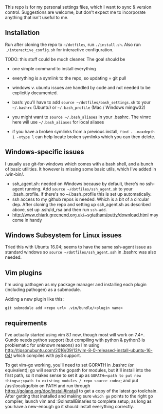 This repo is for my personal settings files, which I want to sync & version control.  Suggestions are welcome, but don't expect me to incorporate anything that isn't useful to me.

## Installation

Run after cloning the repo to `~/dotfiles`, run `./install.sh`.  Also run `./interactive_config.sh` for interactive configuration.

TODO: this stuff could be much cleaner.  The goal should be
- one simple command to install everything
- everything is a symlink to the repo, so updating = git pull
- windows v. ubuntu issues are handled by code and not needed to be explicitly documented.

- bash: you'll have to add `source ~/dotfiles/bash_settings.sh` to your `~/.bashrc` (Ubuntu) or `~/.bash_profile` (Mac / Windows mingw32)
- you might want to `source ~/.bash_aliases` in your .bashrc.  The vimrc here will use `~/.bash_aliases` for local aliases
- if you have a broken symlinks from a previous install, `find . -maxdepth 1 -xtype l` can help locate broken symlinks which you can then delete.

## Windows-specific issues

I usually use git-for-windows which comes with a bash shell, and a bunch of basic utilities.  It however is missing some basic utils, which I've added in .win-bin/.

- ssh_agent.sh: needed on Windows because by default, there's no ssh-agent running.  Add `source ~/dotfiles/ssh_agent.sh` to your .bash_profile.  If there's no ~/.bash_profile this is set up automatically.
- ssh access to my github repos is needed.  Which is a bit of a circular dep.  After cloning the repo and setting up ssh_agent.sh as described above, set up .ssh/id_rsa and then run `ssh-add`.
- http://www.chiark.greenend.org.uk/~sgtatham/putty/download.html may come in handy

## Windows Subsystem for Linux issues

Tried this with Ubuntu 16.04; seems to have the same ssh-agent issue as standard windows so `source ~/dotfiles/ssh_agent.ssh` in .bashrc was also needed.

## Vim plugins

I'm using pathogen as my package manager and installing each plugin (including pathogen) as a submodule.

Adding a new plugin like this:

`git submodule add <repo url> .vim/bundle/<plugin name>`

## requirements

I've actually started using vim 8.1 now, though most will work on 7.4+.  Gundo needs python support (but compiling with python & python3 is problematic for unknown reasons) so I'm using http://tipsonubuntu.com/2016/09/13/vim-8-0-released-install-ubuntu-16-04/ which compiles with py3 support.

To get vim-go working, you'll need to set GOPATH in .bashrc (or equivalent); go will search the gopath for modules, but it'll install into the first path, so it makes sense to set it up as `GOPATH=<path to put new things>;<path to existing modules / repo source code>`; and put /usr/local/go/bin on PATH and run through https://golang.org/doc/install#install to get a copy of the latest go toolchain.  After getting that installed and making sure `which go` points to the right go compiler, launch vim and :GoInstallBinaries to complete setup; as long as you have a new-enough go it should install everything correctly.
